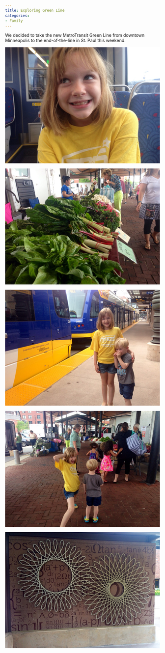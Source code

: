 ```yaml
---
title: Exploring Green Line
categories:
- Family
---
```


We decided to take the new MetroTransit Green Line from downtown Minneapolis to the end-of-the-line in St. Paul this weekend.



  
   ![](/assets/posts/2014/20140706-160727-58047181.jpg)
  

  
   ![](/assets/posts/2014/20140706-160729-58049427.jpg)
  

  
   ![](/assets/posts/2014/20140706-160720-58040793.jpg)
  

  
   ![](/assets/posts/2014/20140706-160723-58043239.jpg)
  

  
   ![](/assets/posts/2014/20140706-160725-58045631.jpg)
  


